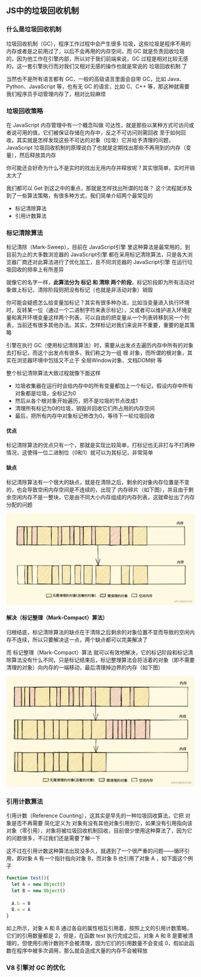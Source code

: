 ## JS中的垃圾回收机制

### 什么是垃圾回收机制

垃圾回收机制（GC），程序工作过程中会产生很多 垃圾，这些垃圾是程序不用的内存或者是之前用过了，以后不会再用的内存空间，而 GC 就是负责回收垃圾的，因为他工作在引擎内部，所以对于我们前端来说，GC 过程是相对比较无感的，这一套引擎执行而对我们又相对无感的操作也就是常说的 垃圾回收机制 了

当然也不是所有语言都有 GC，一般的高级语言里面会自带 GC，比如 Java、Python、JavaScript 等，也有无 GC 的语言，比如 C、C++ 等，那这种就需要我们程序员手动管理内存了，相对比较麻烦

### 垃圾回收策略

在 JavaScript 内存管理中有一个概念叫做 可达性，就是那些以某种方式可访问或者说可用的值，它们被保证存储在内存中，反之不可访问则需回收
至于如何回收，其实就是怎样发现这些不可达的对象（垃圾）它并给予清理的问题， JavaScript 垃圾回收机制的原理说白了也就是定期找出那些不再用到的内存（变量），然后释放其内存

你可能还会好奇为什么不是实时的找出无用内存并释放呢？其实很简单，实时开销太大了

我们都可以 Get 到这之中的重点，那就是怎样找出所谓的垃圾？
这个流程就涉及到了一些算法策略，有很多种方式，我们简单介绍两个最常见的

- 标记清除算法
- 引用计数算法


### 标记清除算法

标记清除（Mark-Sweep），目前在 JavaScript引擎 里这种算法是最常用的，到目前为止的大多数浏览器的 JavaScript引擎 都在采用标记清除算法，只是各大浏览器厂商还对此算法进行了优化加工，且不同浏览器的 JavaScript引擎 在运行垃圾回收的频率上有所差异

就像它的名字一样，**此算法分为 标记 和 清除 两个阶段**，标记阶段即为所有活动对象做上标记，清除阶段则把没有标记（也就是非活动对象）销毁

你可能会疑惑怎么给变量加标记？其实有很多种办法，比如当变量进入执行环境时，反转某一位（通过一个二进制字符来表示标记），又或者可以维护进入环境变量和离开环境变量这样两个列表，可以自由的把变量从一个列表转移到另一个列表，当前还有很多其他办法。其实，怎样标记对我们来说并不重要，重要的是其策略

引擎在执行 GC（使用标记清除算法）时，需要从出发点去遍历内存中所有的对象去打标记，而这个出发点有很多，我们称之为一组 根 对象，而所谓的根对象，其实在浏览器环境中包括又不止于 全局Window对象、文档DOM树 等

整个标记清除算法大致过程就像下面这样

- 垃圾收集器在运行时会给内存中的所有变量都加上一个标记，假设内存中所有对象都是垃圾，全标记为0
- 然后从各个根对象开始遍历，把不是垃圾的节点改成1
- 清理所有标记为0的垃圾，销毁并回收它们所占用的内存空间
- 最后，把所有内存中对象标记修改为0，等待下一轮垃圾回收


#### 优点

标记清除算法的优点只有一个，那就是实现比较简单，打标记也无非打与不打两种情况，这使得一位二进制位（0和1）就可以为其标记，非常简单

#### 缺点

标记清除算法有一个很大的缺点，就是在清除之后，剩余的对象内存位置是不变的，也会导致空闲内存空间是不连续的，出现了 内存碎片（如下图），并且由于剩余空闲内存不是一整块，它是由不同大小内存组成的内存列表，这就牵扯出了内存分配的问题


![图 1](../images/eaa3bc7d697e3cbd3bda06eff7eebc94ea9008ea0eb37ab53df9d076ceb93030.png)  

#### 解决（标记整理（Mark-Compact）算法）

归根结底，标记清除算法的缺点在于清除之后剩余的对象位置不变而导致的空闲内存不连续，所以只要解决这一点，两个缺点都可以完美解决了

而 标记整理（Mark-Compact）算法 就可以有效地解决，它的标记阶段和标记清除算法没有什么不同，只是标记结束后，标记整理算法会将活着的对象（即不需要清理的对象）向内存的一端移动，最后清理掉边界的内存（如下图）

![图 2](../images/b71c34838b994af05e7e78a28cec363e1e45bb7c780bf82107a35951c423a587.png)  




### 引用计数算法

引用计数（Reference Counting），这其实是早先的一种垃圾回收算法，它把 对象是否不再需要 简化定义为 对象有没有其他对象引用到它，如果没有引用指向该对象（零引用），对象将被垃圾回收机制回收，目前很少使用这种算法了，因为它的问题很多，不过我们还是需要了解一下


这不过在引用计数这种算法出现没多久，就遇到了一个很严重的问题——循环引用，即对象 A 有一个指针指向对象 B，而对象 B 也引用了对象 A ，如下面这个例子

```js
function test(){
  let A = new Object()
  let B = new Object()
  
  A.b = B
  B.a = A
}
```

如上所示，对象 A 和 B 通过各自的属性相互引用着，按照上文的引用计数策略，它们的引用数量都是 2，但是，在函数 test 执行完成之后，对象 A 和 B 是要被清理的，但使用引用计数则不会被清理，因为它们的引用数量不会变成 0，假如此函数在程序中被多次调用，那么就会造成大量的内存不会被释放



### V8 引擎对 GC 的优化